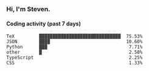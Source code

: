 ### Hi, I'm Steven.

#### Coding activity (past 7 days)
```
TeX         ▓▓▓▓▓▓▓▓▓▓▓▓▓▓▓▓▓▓▓▓▓▓▓▓▓▓▓▓▓▓  75.53%
JSON        ▓▓▓▓                            10.60%
Python      ▓▓▓                              7.71%
other       ▓                                2.58%
TypeScript                                   2.25%
CSS                                          1.33%
```
